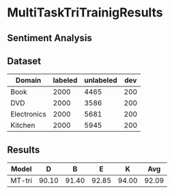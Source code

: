 # MultiTaskTriTrainigResults

## Sentiment Analysis

## Dataset

| Domain | labeled | unlabeled | dev |
| ---    | ---     | ---       | --- |
| Book   | 2000    | 4465      | 200 |
| DVD    | 2000    | 3586      | 200 |
| Electronics| 2000| 5681      | 200 |
| Kitchen| 2000    | 5945      | 200 |

## Results


|Model | D   | B   | E   | K   | Avg |
|-     | -   | -   | -   | -   | -   | 
|MT-tri|90.10|91.40|92.85|94.00|92.09 |

